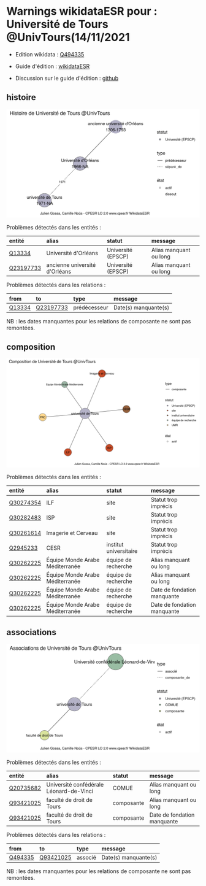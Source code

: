 Warnings wikidataESR pour : Université de Tours @UnivTours(14/11/2021
================

- Edition wikidata : [Q494335](https://www.wikidata.org/wiki/Q494335)
- Guide d'édition : [wikidataESR](https://github.com/cpesr/wikidataESR/)

- Discussion sur le guide d'édition : [github](https://github.com/cpesr/wikidataESR/issues)



## histoire 

![Graphique non généré](Q494335-histoire.png) 

Problèmes détectés dans les entités :

|entité                                               |alias                         |statut             |message                |
|:----------------------------------------------------|:-----------------------------|:------------------|:----------------------|
|[Q13334](https://www.wikidata.org/wiki/Q13334)       |Université d'Orléans          |Université (EPSCP) |Alias manquant ou long |
|[Q23197733](https://www.wikidata.org/wiki/Q23197733) |ancienne université d'Orléans |Université (EPSCP) |Alias manquant ou long |

Problèmes détectés dans les relations :

|from                                           |to                                                   |type         |message              |
|:----------------------------------------------|:----------------------------------------------------|:------------|:--------------------|
|[Q13334](https://www.wikidata.org/wiki/Q13334) |[Q23197733](https://www.wikidata.org/wiki/Q23197733) |prédécesseur |Date(s) manquante(s) |

NB : les dates manquantes pour les relations de composante ne sont pas remontées. 



## composition 

![Graphique non généré](Q494335-composition.png) 

Problèmes détectés dans les entités :

|entité                                               |alias                           |statut                 |message                     |
|:----------------------------------------------------|:-------------------------------|:----------------------|:---------------------------|
|[Q30274354](https://www.wikidata.org/wiki/Q30274354) |ILF                             |site                   |Statut trop imprécis        |
|[Q30282483](https://www.wikidata.org/wiki/Q30282483) |ISP                             |site                   |Statut trop imprécis        |
|[Q30261614](https://www.wikidata.org/wiki/Q30261614) |Imagerie et Cerveau             |site                   |Statut trop imprécis        |
|[Q2945233](https://www.wikidata.org/wiki/Q2945233)   |CESR                            |institut universitaire |Statut trop imprécis        |
|[Q30262225](https://www.wikidata.org/wiki/Q30262225) |Équipe Monde Arabe Méditerranée |équipe de recherche    |Alias manquant ou long      |
|[Q30262225](https://www.wikidata.org/wiki/Q30262225) |Équipe Monde Arabe Méditerranée |équipe de recherche    |Alias manquant ou long      |
|[Q30262225](https://www.wikidata.org/wiki/Q30262225) |Équipe Monde Arabe Méditerranée |équipe de recherche    |Date de fondation manquante |
|[Q30262225](https://www.wikidata.org/wiki/Q30262225) |Équipe Monde Arabe Méditerranée |équipe de recherche    |Date de fondation manquante |

 



## associations 

![Graphique non généré](Q494335-associations.png) 

Problèmes détectés dans les entités :

|entité                                               |alias                                   |statut     |message                     |
|:----------------------------------------------------|:---------------------------------------|:----------|:---------------------------|
|[Q20735682](https://www.wikidata.org/wiki/Q20735682) |Université confédérale Léonard-de-Vinci |COMUE      |Alias manquant ou long      |
|[Q93421025](https://www.wikidata.org/wiki/Q93421025) |faculté de droit de Tours               |composante |Alias manquant ou long      |
|[Q93421025](https://www.wikidata.org/wiki/Q93421025) |faculté de droit de Tours               |composante |Date de fondation manquante |

Problèmes détectés dans les relations :

|from                                             |to                                                   |type    |message              |
|:------------------------------------------------|:----------------------------------------------------|:-------|:--------------------|
|[Q494335](https://www.wikidata.org/wiki/Q494335) |[Q93421025](https://www.wikidata.org/wiki/Q93421025) |associé |Date(s) manquante(s) |

NB : les dates manquantes pour les relations de composante ne sont pas remontées. 

